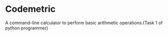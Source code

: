 # Codemetric
A command-line calculator to perform basic arithmetic operations.(Task 1 of python programmer)
